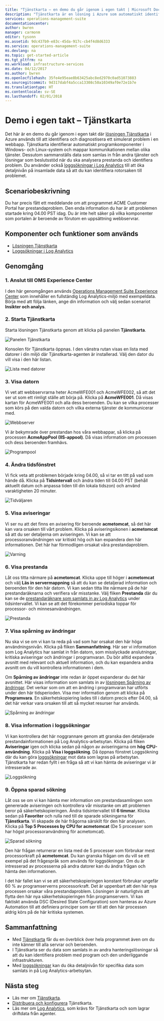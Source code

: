 ```yaml
---
title: "Tjänstkarta – en demo du går igenom i egen takt | Microsoft Docs"
description: "Tjänstkarta är en lösning i Azure som automatiskt identifierar programkomponenter i Windows- och Linux-system och mappar kommunikationen mellan olika tjänster.  Det här är en demo du går igenom i egen takt där Tjänstkarta används till att identifiera och diagnostisera ett simulerat problem i en webbapp."
services: operations-management-suite
documentationcenter: 
author: bwren
manager: carmonm
editor: tysonn
ms.assetid: 9dc437b9-e83c-45da-917c-cb4f4d8d6333
ms.service: operations-management-suite
ms.devlang: na
ms.topic: get-started-article
ms.tgt_pltfrm: na
ms.workload: infrastructure-services
ms.date: 04/12/2017
ms.author: bwren
ms.openlocfilehash: 35fe4e95eae8b63425abc8ed2970c0ad51073883
ms.sourcegitcommit: 9d317dabf4a5cca13308c50a10349af0e72e1b7e
ms.translationtype: HT
ms.contentlocale: sv-SE
ms.lasthandoff: 02/01/2018
---
```

# <a name="self-paced-demo---service-map"></a>Demo i egen takt – Tjänstkarta
Det här är en demo du går igenom i egen takt där [lösningen Tjänstkarta](operations-management-suite-service-map.md) i Azure används till att identifiera och diagnostisera ett simulerat problem i en webbapp.  Tjänstkarta identifierar automatiskt programkomponenter i Windows- och Linux-system och mappar kommunikationen mellan olika tjänster.  Dessutom sammanställs data som samlas in från andra tjänster och lösningar som beslutsstöd när du ska analysera prestanda och identifiera problem.  Du använder också [loggsökningar i Log Analytics](../log-analytics/log-analytics-log-searches.md) till att öka detaljnivån på insamlade data så att du kan identifiera rotorsaken till problemet.


## <a name="scenario-description"></a>Scenariobeskrivning
Du har precis fått ett meddelande om att programmet ACME Customer Portal har prestandaproblem.  Den enda information du har är att problemen startade kring 04.00 PST idag.  Du är inte helt säker på vilka komponenter som portalen är beroende av förutom en uppsättning webbservrar.  

## <a name="components-and-features-used"></a>Komponenter och funktioner som används
- [Lösningen Tjänstkarta](operations-management-suite-service-map.md)
- [Loggsökningar i Log Analytics](../log-analytics/log-analytics-log-searches.md)


## <a name="walk-through"></a>Genomgång

### <a name="1-connect-to-the-oms-experience-center"></a>1. Anslut till OMS Experience Center
I den här genomgången används [Operations Management Suite Experience Center](https://experience.mms.microsoft.com/) som innehåller en fullständig Log Analytics-miljö med exempeldata. Börja med att följa länken, ange din information och välj sedan scenariot **Insikter och analys**.


### <a name="2-start-service-map"></a>2. Starta Tjänstkarta
Starta lösningen Tjänstkarta genom att klicka på panelen **Tjänstkarta**.

![Panelen Tjänstkarta](media/operations-management-suite-walkthrough-servicemap/tile.png)

Konsolen för Tjänstkarta öppnas.  I den vänstra rutan visas en lista med datorer i din miljö där Tjänstkarta-agenten är installerad.  Välj den dator du vill visa i den här listan.

![Lista med datorer](media/operations-management-suite-walkthrough-servicemap/computer-list.png)


### <a name="3-view-computer"></a>3. Visa datorn
Vi vet att webbservrarna heter AcmeWFE001 och AcmeWFE002, så att det ser ut som ett rimligt ställe att börja på.  Klicka på **AcmeWFE001**.  Då visas kartan för AcmeWFE001 och alla dess beroenden.  Du kan se vilka processer som körs på den valda datorn och vilka externa tjänster de kommunicerar med.

![Webbserver](media/operations-management-suite-walkthrough-servicemap/web-server.png)

Vi är bekymrade över prestandan hos våra webbappar, så klicka på processen **AcmeAppPool (IIS-appool)**.  Då visas information om processen och dess beroenden framhävs.  

![Programpool](media/operations-management-suite-walkthrough-servicemap/app-pool.png)


### <a name="4-change-time-window"></a>4. Ändra tidsfönstret

Vi fick veta att problemen började kring 04.00, så vi tar en titt på vad som hände då. Klicka på **Tidsintervall** och ändra tiden till 04.00 PST (behåll aktuellt datum och anpassa tiden till din lokala tidszon) och använd varaktigheten 20 minuter.

![Tidväljaren](./media/operations-management-suite-walkthrough-servicemap/time-picker.png)


### <a name="5-view-alert"></a>5. Visa aviseringar

Vi ser nu att det finns en avisering för beroende **acmetomcat**, så det här kan vara orsaken till vårt problem.  Klicka på aviseringsikonen i **acmetomcat** så att du ser detaljerna om aviseringen.  Vi kan se att processoranvändningen var kritiskt hög och kan expandera den här informationen.  Det här har förmodligen orsakat våra prestandaproblem. 

![Varning](./media/operations-management-suite-walkthrough-servicemap/alert.png)


### <a name="6-view-performance"></a>6. Visa prestanda

Låt oss titta närmare på **acmetomcat**.  Klicka uppe till höger i **acmetomcat** och välj **Läs in servermappning** så att du kan se detaljerad information och beroenden för den här datorn. Vi kan sedan titta lite närmare på de här prestandaräknarna och verifiera vår misstanke.  Välj fliken **Prestanda** där du kan se de [prestandaräknare som samlats in av Log Analytics](../log-analytics/log-analytics-data-sources-performance-counters.md) under tidsintervallet.  Vi kan se att det förekommer periodiska toppar för processor- och minnesanvändningen.

![Prestanda](./media/operations-management-suite-walkthrough-servicemap/performance.png)


### <a name="7-view-change-tracking"></a>7. Visa spårning av ändringar
Nu ska vi se om vi kan ta reda på vad som har orsakat den här höga användningsnivån.  Klicka på fliken **Sammanfattning**.  Här ser vi information som Log Analytics har samlat in från datorn, som misslyckade anslutningar, kritiska aviseringar och ändringar i programvaran.  Du bör alltid expandera avsnitt med relevant och aktuell information, och du kan expandera andra avsnitt om du vill kontrollera informationen i dem.


Om **Spårning av ändringar** inte redan är öppet expanderar du det här avsnittet.  Här visas information som samlats in av [lösningen Spårning av ändringar](../log-analytics/log-analytics-change-tracking.md).  Det verkar som om att en ändring i programvaran har utförts under den här tidsperioden.  Visa mer information genom att klicka på **Programvara**.  En säkerhetskopiering lades till i datorn precis efter 04.00, så det här verkar vara orsaken till att så mycket resurser har används.

![Spårning av ändringar](./media/operations-management-suite-walkthrough-servicemap/change-tracking.png)



### <a name="8-view-details-in-log-search"></a>8. Visa information i loggsökningar
Vi kan kontrollera det här noggrannare genom att granska den detaljerade prestandainformationen på Log Analytics-arbetsytan.  Klicka på fliken **Aviseringar** igen och klicka sedan på någon av aviseringarna om **hög CPU-användning**.  Klicka på **Visa i loggsökning**.  Då öppnas fönstret Loggsökning där du kan göra [loggsökningar](../log-analytics/log-analytics-log-searches.md) mot data som lagras på arbetsytan.  Tjänstkarta har redan fyllt i en fråga så att vi kan hämta de aviseringar vi är intresserade av.  

![Loggsökning](./media/operations-management-suite-walkthrough-servicemap/log-search.png)


### <a name="9-open-saved-search"></a>9. Öppna sparad sökning
Låt oss se om vi kan hämta mer information om prestandasamlingen som genererade aviseringen och kontrollera vår misstanke om att problemen beror på säkerhetskopieringen.  Ändra tidsintervallet till **6 timmar**.  Klicka sedan på **Favoriter** och rulla ned till de sparade sökningarna för **Tjänstkarta**.  Vi skapade de här frågorna särskilt för den här analysen.  Klicka på **Top 5 Processes by CPU for acmetomcat** (De 5 processer som har högst processoranvändning för acmetomcat).

![Sparad sökning](./media/operations-management-suite-walkthrough-servicemap/saved-search.png)


Den här frågan returnerar en lista med de 5 processer som förbrukar mest processorkraft på **acmetomcat**.  Du kan granska frågan om du vill se ett exempel på det frågespråk som används för loggsökningar.  Om du är intresserad av processerna på andra datorer kan du ändra frågan och hämta den informationen.

I det här fallet kan vi se att säkerhetskopieringen konstant förbrukar ungefär 60 % av programserverns processorkraft.  Det är uppenbart att den här nya processen orsakar våra prestandaproblem.  Lösningen är naturligtvis att flytta den här nya säkerhetskopieringen från programservern.  Vi kan faktiskt använda DSC (Desired State Configuration) som hanteras av Azure Automation till att definiera principer som ser till att den här processen aldrig körs på de här kritiska systemen.


## <a name="summary-points"></a>Sammanfattning
- Med [Tjänstkarta](operations-management-suite-service-map.md) får du en överblick över hela programmet även om du inte känner till alla servrar och beroenden.
- I Tjänstkarta ser du data som samlats in av andra hanteringslösningar så att du kan identifiera problem med program och den underliggande infrastrukturen.
- Med [loggsökningar](../log-analytics/log-analytics-log-searches.md) kan du öka detaljnivån för specifika data som samlats in på Log Analytics-arbetsytan.    

## <a name="next-steps"></a>Nästa steg
- Läs mer om [Tjänstkarta](operations-management-suite-service-map.md).
- [Distribuera och konfigurera](operations-management-suite-service-map-configure.md) Tjänstkarta.
- Läs mer om [Log Analytics](../log-analytics/log-analytics-overview.md), som krävs för Tjänstkarta och som lagrar driftdata från agenter.